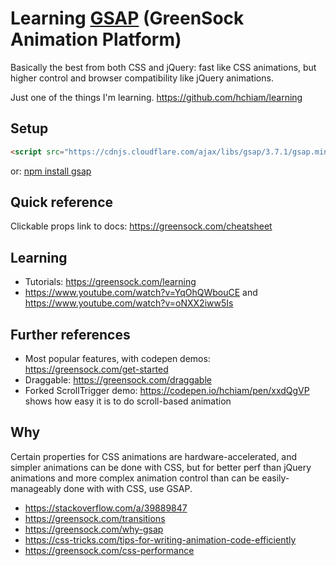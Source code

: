 # Learning [GSAP](https://github.com/greensock/GSAP) (GreenSock Animation Platform)

Basically the best from both CSS and jQuery: fast like CSS animations, but higher control and browser compatibility like jQuery animations.

Just one of the things I'm learning. <https://github.com/hchiam/learning>

## Setup

```html
<script src="https://cdnjs.cloudflare.com/ajax/libs/gsap/3.7.1/gsap.min.js"></script>
```

or: [npm install gsap](https://greensock.com/docs/Installation)

## Quick reference

Clickable props link to docs: <https://greensock.com/cheatsheet>

## Learning

- Tutorials: <https://greensock.com/learning> 
- <https://www.youtube.com/watch?v=YqOhQWbouCE> and <https://www.youtube.com/watch?v=oNXX2iww5Is>

## Further references

- Most popular features, with codepen demos: <https://greensock.com/get-started>
- Draggable: <https://greensock.com/draggable>
- Forked ScrollTrigger demo: <https://codepen.io/hchiam/pen/xxdQgVP> shows how easy it is to do scroll-based animation

## Why

Certain properties for CSS animations are hardware-accelerated, and simpler animations can be done with CSS, but for better perf than jQuery animations and more complex animation control than can be easily-manageably done with with CSS, use GSAP.

- <https://stackoverflow.com/a/39889847>
- <https://greensock.com/transitions>
- <https://greensock.com/why-gsap>
- <https://css-tricks.com/tips-for-writing-animation-code-efficiently>
- <https://greensock.com/css-performance>